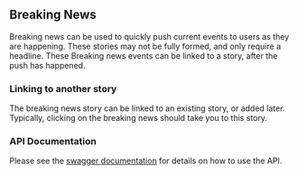 ## Breaking News

Breaking news can be used to quickly push current events to users as they are happening. These stories may not be fully formed, and only require a headline. These Breaking news events can be linked to a story, after the push has happened.

### Linking to another story

The breaking news story can be linked to an existing story, or added later. Typically, clicking on the breaking news should take you to this story.

### API Documentation

Please see the [swagger documentation](http://editor.swagger.io/#/?import=https://itsman.quintype.com/sketches-swagger.json&tags=breaking-news) for details on how to use the API.
